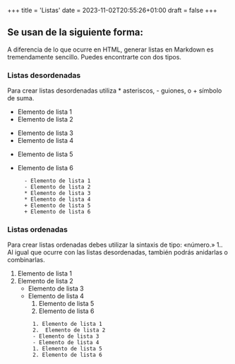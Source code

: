 +++
title = 'Listas'
date = 2023-11-02T20:55:26+01:00
draft = false
+++

## Se usan de la siguiente forma:

A diferencia de lo que ocurre en HTML, generar listas en Markdown es tremendamente sencillo. Puedes encontrarte con dos tipos.

### Listas desordenadas

Para crear listas desordenadas utiliza * asteriscos, - guiones, o + símbolo de suma.

- Elemento de lista 1
- Elemento de lista 2
* Elemento de lista 3
* Elemento de lista 4
+ Elemento de lista 5
+ Elemento de lista 6


        - Elemento de lista 1
        - Elemento de lista 2
        * Elemento de lista 3
        * Elemento de lista 4
        + Elemento de lista 5
        + Elemento de lista 6

### Listas ordenadas

Para crear listas ordenadas debes utilizar la sintaxis de tipo: «número.» 1.. Al igual que ocurre con las listas desordenadas, también podrás anidarlas o combinarlas.

1. Elemento de lista 1
2.  Elemento de lista 2
    - Elemento de lista 3
    - Elemento de lista 4
        1. Elemento de lista 5
        2. Elemento de lista 6

~~~ 
        1. Elemento de lista 1
        2.  Elemento de lista 2
        - Elemento de lista 3
        - Elemento de lista 4
        1. Elemento de lista 5
        2. Elemento de lista 6
